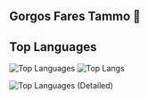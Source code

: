 ## Gorgos Fares Tammo 👋

## Top Languages
![Top Languages](https://github-readme-stats.vercel.app/api/top-langs/?username=Gorgostammos&layout=compact&langs_count=10&hide=less,SCSS&cache_seconds=1800)
![Top Langs](https://github-readme-stats.vercel.app/api/top-langs/?username=Gorgostammos&hideprogress=true&langs_count=10)


![Top Languages (Detailed)](https://github-readme-stats.vercel.app/api/top-langs/?username=Gorgostammos&langs_count=10&hide=less,scss&cache_seconds=1800)















